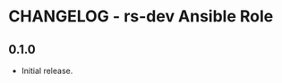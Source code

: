 CHANGELOG - rs-dev Ansible Role
====================================================

0.1.0
-----
- Initial release.
